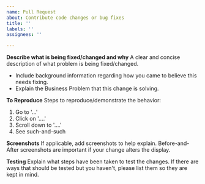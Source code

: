 ```yaml
---
name: Pull Request
about: Contribute code changes or bug fixes
title: ''
labels: ''
assignees: ''

---
```



**Describe what is being fixed/changed and why**
A clear and concise description of what problem is being fixed/changed.
- Include background information regarding how you came to believe this needs fixing.
- Explain the Business Problem that this change is solving.


**To Reproduce**
Steps to reproduce/demonstrate the behavior:
1. Go to '...'
2. Click on '....'
3. Scroll down to '....'
4. See such-and-such


**Screenshots**
If applicable, add screenshots to help explain.
Before-and-After screenshots are important if your change alters the display.
 
**Testing**
Explain what steps have been taken to test the changes.
If there are ways that should be tested but you haven't, please list them so they are kept in mind.

